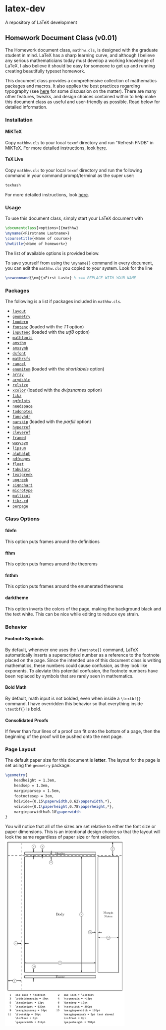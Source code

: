 # latex-dev
A repository of LaTeX development

## Homework Document Class (v0.01)
The Homework document class, `mathhw.cls`, is designed with the graduate student in mind. LaTeX has a sharp learning curve, and although I believe any serious mathematicians today must develop a working knowledge of LaTeX, I also believe it should be easy for someone to get up and running creating beautifully typeset homework. 

This document class provides a comprehensive collection of mathematics packages and macros. It also applies the best practices regarding typography (see [here](http://tex.stackexchange.com/questions/71172/why-are-default-latex-margins-so-big) for some discussion on the matter). There are many other features, tweaks, and design choices contained within to help make this document class as useful and user-friendly as possible. Read below for detailed information.

### Installation

#### MiKTeX
Copy `mathhw.cls` to your local `texmf` directory and run "Refresh FNDB" in MiKTeX. For more detailed instructions, look [here](http://tex.stackexchange.com/questions/2063/how-can-i-manually-install-a-package-on-miktex-windows).

#### TeX Live
Copy `mathhw.cls` to your local `texmf` directory and run the following command in your command prompt/terminal as the super user:
```bash
texhash
```

For more detailed instructions, look [here](http://tex.stackexchange.com/questions/96976/install-custom-cls-using-tex-live-in-local-directory).

### Usage
To use this document class, simply start your LaTeX document with
```tex
\documentclass[<options>]{mathhw}
\myname{<Firstname Lastname>}
\coursetitle{<Name of course>}
\hwtitle{<Name of homework>}
```
The list of available options is provided below.

To save yourself from using the `\myname{}` command in every document, you can edit the `mathhw.cls` you copied to your system. Look for the line
```tex
\newcommand{\nm}{<First Last>} % <== REPLACE WITH YOUR NAME
```

### Packages
The following is a list if packages included in `mathhw.cls`.

- [`layout`](http://www.ctan.org/pkg/layout)
- [`geometry`](http://www.ctan.org/pkg/geometry)
- [`lmodern`](https://www.ctan.org/pkg/lm?lang=en)
- [`fontenc`](http://www.ctan.org/pkg/fontenc) (loaded with the *T1* option)
- [`inputenc`](http://www.ctan.org/pkg/inputenc) (loaded with the *utf8* option)
- [`mathtools`](http://www.ctan.org/pkg/mathtools)
- [`amsthm`](http://www.ctan.org/pkg/amsthm)
- [`amssymb`](https://www.ctan.org/pkg/amsfonts?lang=en)
- [`dsfont`](https://www.ctan.org/tex-archive/fonts/doublestroke?lang=en)
- [`mathrsfs`](http://www.ctan.org/pkg/mathrsfs)
- [`cancel`](http://www.ctan.org/pkg/cancel)
- [`enumitem`](http://www.ctan.org/pkg/enumitem) (loaded with the *shortlabels* option)
- [`array`](http://www.ctan.org/pkg/array)
- [`arydshln`](http://www.ctan.org/pkg/arydshln)
- [`relsize`](http://www.ctan.org/pkg/relsize)
- [`xcolor`](http://www.ctan.org/pkg/xcolor) (loaded with the *dvipsnames* option)
- [`tikz`](http://www.texample.net/tikz/)
- [`pgfplots`](https://www.ctan.org/pkg/pgfplots?lang=en)
- [`needspace`](http://www.ctan.org/pkg/needspace)
- [`todonotes`](http://www.ctan.org/pkg/todonotes)
- [`fancyhdr`](http://www.ctan.org/pkg/fancyhdr)
- [`parskip`](http://www.ctan.org/pkg/parskip) (loaded with the *parfill* option)
- [`hyperref`](http://www.ctan.org/pkg/hyperref)
- [`cleveref`](http://www.ctan.org/pkg/cleveref)
- [`framed`](http://www.ctan.org/pkg/framed)
- [`wasysym`](http://www.ctan.org/pkg/wasysym)
- [`lipsum`](http://www.ctan.org/pkg/lipsum)
- [`alphalph`](http://www.ctan.org/pkg/alphalph)
- [`pdfpages`](http://www.ctan.org/pkg/pdfpages)
- [`float`](http://www.ctan.org/pkg/float)
- [`tabularx`](http://www.ctan.org/pkg/tabularx)
- [`textgreek`](http://www.ctan.org/pkg/textgreek)
- [`upgreek`](http://www.ctan.org/pkg/upgreek)
- [`signchart`](http://www.ctan.org/pkg/signchart)
- [`microtype`](http://www.ctan.org/pkg/microtype)
- [`multicol`](http://www.ctan.org/pkg/multicol)
- [`tikz-cd`](http://www.ctan.org/pkg/tikz-cd)
- [`perpage`](http://www.ctan.org/pkg/perpage)

### Class Options
#### fdefn
This option puts frames around the definitions
#### fthm
This option puts frames around the theorems
#### fnthm
This option puts frames around the enumerated theorems
#### darktheme
This option inverts the colors of the page, making the background black and the text white. This can be nice while editing to reduce eye strain.

### Behavior

#### Footnote Symbols
By default, whenever one uses the `\footnote{}` command, LaTeX automatically inserts a superscripted number as a reference to the footnote placed on the page. Since the intended use of this document class is writing mathematics, these numbers could cause confusion, as they look like exponents. To aleviate this potential confusion, the footnote numbers have been replaced by symbols that are rarely seen in mathematics.

#### Bold Math
By default, math input is not bolded, even when inside a `\textbf{}` command. I have overridden this behavior so that everything inside `\textbf{}` is bold.

#### Consolidated Proofs
If fewer than four lines of a proof can fit onto the bottom of a page, then the beginning of the proof will be pushed onto the next page.

### Page Layout
The default paper size for this document is **letter**. The layout for the page is set using the `geometry` package:
```tex
\geometry{
	headheight = 1.3em,
	headsep = 1.3em,
	marginparsep = 1.5em,
	footnotesep = 3em,
	hdivide={0.15\paperwidth,0.62\paperwidth,*},
	vdivide={0.1\paperheight,0.78\paperheight,*},
	marginparwidth=0.18\paperwidth
}
```
You will notice that all of the sizes are set relative to either the font size or paper dimensions. This is an intentional design choice so that the layout will look the same regardless of paper size or font selection.
![page layout](mathhw/mathhw-page-layout.png  "Page Layout")
